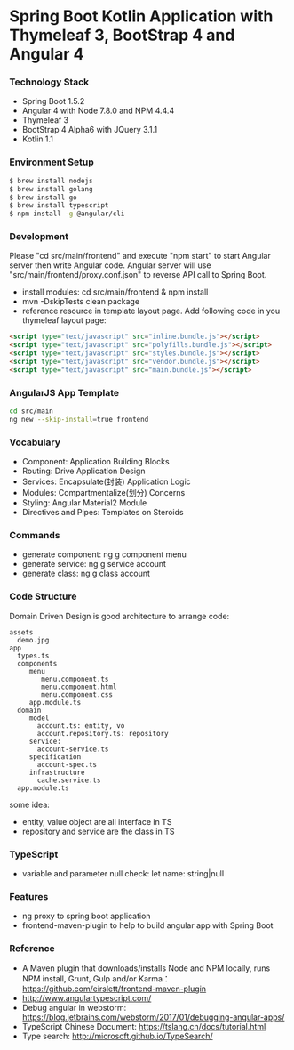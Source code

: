 Spring Boot Kotlin Application with Thymeleaf 3, BootStrap 4 and Angular 4
==========================================================================


### Technology Stack

* Spring Boot 1.5.2
* Angular 4 with Node 7.8.0 and NPM 4.4.4
* Thymeleaf 3
* BootStrap 4 Alpha6 with JQuery 3.1.1
* Kotlin 1.1

### Environment Setup

```bash
$ brew install nodejs
$ brew install golang
$ brew install go
$ brew install typescript
$ npm install -g @angular/cli
```

### Development

Please "cd src/main/frontend" and execute "npm start" to start Angular server then write Angular code.
Angular server will use "src/main/frontend/proxy.conf.json" to reverse API call to Spring Boot.

* install modules: cd src/main/frontend & npm install
* mvn -DskipTests clean package
* reference resource in template layout page. Add following code in you thymeleaf layout page:

```html
<script type="text/javascript" src="inline.bundle.js"></script>
<script type="text/javascript" src="polyfills.bundle.js"></script>
<script type="text/javascript" src="styles.bundle.js"></script>
<script type="text/javascript" src="vendor.bundle.js"></script>
<script type="text/javascript" src="main.bundle.js"></script>
```

### AngularJS App Template

```bash
cd src/main
ng new --skip-install=true frontend
```

### Vocabulary

* Component: Application Building Blocks
* Routing: Drive Application Design
* Services: Encapsulate(封装) Application Logic
* Modules: Compartmentalize(划分) Concerns
* Styling: Angular Material2 Module
* Directives and Pipes: Templates on Steroids

### Commands

* generate component: ng g component menu
* generate service: ng g service account
* generate class: ng g class account

### Code Structure
Domain Driven Design is good architecture to arrange code:

```
assets
  demo.jpg
app
  types.ts
  components
     menu
        menu.component.ts
        menu.component.html
        menu.component.css
     app.module.ts
  domain
     model
       account.ts: entity, vo 
       account.repository.ts: repository
     service:
       account-service.ts
     specification
       account-spec.ts
     infrastructure
       cache.service.ts
  app.module.ts
```
some idea:

* entity, value object are all interface in TS
* repository and service are the class in TS

### TypeScript

* variable and parameter null check: let name: string|null

### Features

* ng proxy to spring boot application
* frontend-maven-plugin to help to build angular app with Spring Boot

### Reference

* A Maven plugin that downloads/installs Node and NPM locally, runs NPM install, Grunt, Gulp and/or Karma： https://github.com/eirslett/frontend-maven-plugin
* http://www.angulartypescript.com/
* Debug angular in webstorm:  https://blog.jetbrains.com/webstorm/2017/01/debugging-angular-apps/
* TypeScript Chinese Document: https://tslang.cn/docs/tutorial.html
* Type search: http://microsoft.github.io/TypeSearch/
